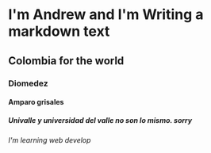 # I'm Andrew and I'm Writing a markdown text
## Colombia for the world
### Diomedez
#### Amparo grisales
##### Univalle y universidad del valle no son lo mismo. sorry
###### I'm learning web develop
